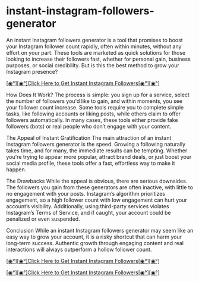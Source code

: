 # instant-instagram-followers-generator

An instant Instagram followers generator is a tool that promises to boost your Instagram follower count rapidly, often within minutes, without any effort on your part. These tools are marketed as quick solutions for those looking to increase their followers fast, whether for personal gain, business purposes, or social credibility. But is this the best method to grow your Instagram presence?

[[◉°][◉°]Click Here to Get Instant Instagram Followers[◉°][◉°]](https://trusted.xebecreward.com/xxyy/n.html)

How Does It Work?
The process is simple: you sign up for a service, select the number of followers you'd like to gain, and within moments, you see your follower count increase. Some tools require you to complete simple tasks, like following accounts or liking posts, while others claim to offer followers automatically. In many cases, these tools either provide fake followers (bots) or real people who don’t engage with your content.

The Appeal of Instant Gratification
The main attraction of an instant Instagram followers generator is the speed. Growing a following naturally takes time, and for many, the immediate results can be tempting. Whether you're trying to appear more popular, attract brand deals, or just boost your social media profile, these tools offer a fast, effortless way to make it happen.

The Drawbacks
While the appeal is obvious, there are serious downsides. The followers you gain from these generators are often inactive, with little to no engagement with your posts. Instagram’s algorithm prioritizes engagement, so a high follower count with low engagement can hurt your account’s visibility. Additionally, using third-party services violates Instagram’s Terms of Service, and if caught, your account could be penalized or even suspended.

Conclusion
While an instant Instagram followers generator may seem like an easy way to grow your account, it is a risky shortcut that can harm your long-term success. Authentic growth through engaging content and real interactions will always outperform a hollow follower count.

[[◉°][◉°]Click Here to Get Instant Instagram Followers[◉°][◉°]](https://trusted.xebecreward.com/xxyy/n.html)

[[◉°][◉°]Click Here to Get Instant Instagram Followers[◉°][◉°]](https://trusted.xebecreward.com/xxyy/n.html)



